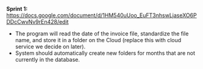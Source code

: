 **Sprint 1:** https://docs.google.com/document/d/1HM540uUoo_EuFT3nhswLjaseXO6PDDcCwvNv9rEn428/edit
- The program will read the date of the invoice file, standardize the file name, and store it in a folder on the Cloud (replace this with cloud service we decide on later). 
- System should automatically create new folders for months that are not currently in the database. 
